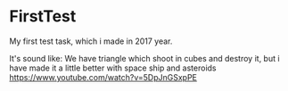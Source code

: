 # FirstTest
My first test task, which i made in 2017 year.

It's sound like:
We have triangle which shoot in cubes and destroy it, but i have made it a little better with space ship and asteroids
https://www.youtube.com/watch?v=5DpJnGSxpPE
